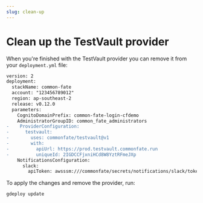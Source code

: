 ```yaml
---
slug: clean-up
---
```


# Clean up the TestVault provider

When you're finished with the TestVault provider you can remove it from your `deployment.yml` file:

```diff
version: 2
deployment:
  stackName: common-fate
  account: "123456789012"
  region: ap-southeast-2
  release: v0.12.0
  parameters:
    CognitoDomainPrefix: common-fate-login-cfdemo
    AdministratorGroupID: common_fate_administrators
-    ProviderConfiguration:
-      testvault:
-        uses: commonfate/testvault@v1
-        with:
-          apiUrl: https://prod.testvault.commonfate.run
-          uniqueId: 2IGDCCFjxniHCd8W8YztRFmeJXp
    NotificationsConfiguration:
      slack:
        apiToken: awsssm:///commonfate/secrets/notifications/slack/token:1

```

To apply the changes and remove the provider, run:

```
gdeploy update
```
